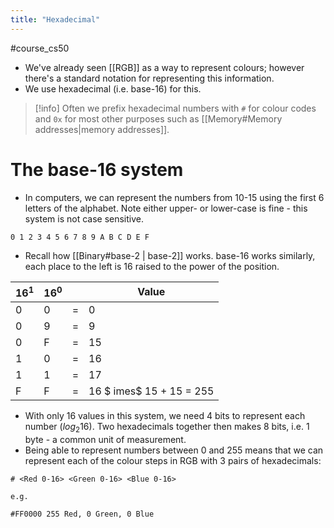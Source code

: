 ```yaml
---
title: "Hexadecimal"
---
```

#course_cs50 

- We've already seen [[RGB]] as a way to represent colours; however there's a standard notation for representing this information.
- We use hexadecimal (i.e. base-16) for this.

> [!info]
> Often we prefix hexadecimal numbers with `#` for colour codes and `0x` for most other purposes such as [[Memory#Memory addresses|memory addresses]].

# The base-16 system

- In computers, we can represent the numbers from 10-15 using the first 6 letters of the alphabet. Note either upper- or lower-case is fine - this system is not case sensitive.

```
0 1 2 3 4 5 6 7 8 9 A B C D E F
```

- Recall how [[Binary#base-2 | base-2]] works. base-16 works similarly, each place to the left is 16 raised to the power of the position.

| $16^1$ | $16^0$ |     | Value                     |
| ------ | ------ | --- | ------------------------- |
| 0      | 0      | =   | 0                         |
| 0      | 9      | =   | 9                         |
| 0      | F      | =   | 15                        |
| 1      | 0      | =   | 16                        |
| 1      | 1      | =   | 17                        |
| F      | F      | =   | 16 $	imes$ 15 + 15 = 255 |
- With only 16 values in this system, we need 4 bits to represent each number ($log_{2}16$). Two hexadecimals together then makes 8 bits, i.e. 1 byte - a common unit of measurement.
- Being able to represent numbers between 0 and 255 means that we can represent each of the colour steps in RGB with 3 pairs of hexadecimals:

```
# <Red 0-16> <Green 0-16> <Blue 0-16>

e.g.

#FF0000 255 Red, 0 Green, 0 Blue
```
